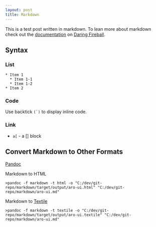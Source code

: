 ```yaml
---
layout: post
title: Markdown
---
```


This is a test post written in markdown. To lean more about markdown check out the [documentation](http://daringfireball.net/projects/markdown/) on [Daring Fireball](http://daringfireball.net/).

## Syntax

### List

    * Item 1
      * Item 1-1
      * Item 1-2
    * Item 2

### Code

Use backtick ``(`)`` to display inline code.

### Link

* `a[` - a \[\] block

## Convert Markdown to Other Formats

[Pandoc](http://johnmacfarlane.net/pandoc/)

Markdown to HTML

    >pandoc -f markdown -t html -o "C:/dev/git-repo/markdown/target/output/aro-ui.html" "C:/dev/git-repo/markdown/aro-ui.md"

Markdown to [Textile](http://redcloth.org/textile)

    >pandoc -f markdown -t textile -o "C:/dev/git-repo/markdown/target/output/aro-ui.textile" "C:/dev/git-repo/markdown/aro-ui.md"
